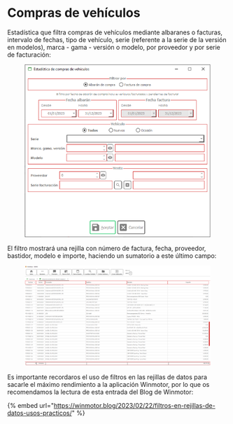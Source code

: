 # Compras de vehículos

Estadística que filtra compras de vehículos mediante albaranes o facturas, intervalo de fechas, tipo de vehículo, serie (referente a la serie de la versión en modelos), marca - gama - versión o modelo, por proveedor y por serie de facturación:

<figure><img src="../../../.gitbook/assets/imagen (4).png" alt=""><figcaption></figcaption></figure>

El filtro mostrará una rejilla con número de factura, fecha, proveedor, bastidor, modelo e importe, haciendo un sumatorio a este último campo:

<figure><img src="../../../.gitbook/assets/imagen (12).png" alt=""><figcaption></figcaption></figure>

Es importante recordaros el uso de filtros en las rejillas de datos para sacarle el máximo rendimiento a la aplicación Winmotor, por lo que os recomendamos la lectura de esta entrada del Blog de Winmotor:

{% embed url="https://winmotor.blog/2023/02/22/filtros-en-rejillas-de-datos-usos-practicos/" %}
